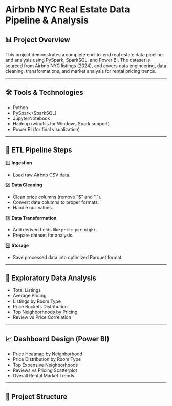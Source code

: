 # Airbnb NYC Real Estate Data Pipeline & Analysis

## 📊 Project Overview

This project demonstrates a complete end-to-end real estate data pipeline and analysis using PySpark, SparkSQL, and Power BI. The dataset is sourced from Airbnb NYC listings (2024), and covers data engineering, data cleaning, transformations, and market analysis for rental pricing trends.

---

## 🛠️ Tools & Technologies

- Python
- PySpark (SparkSQL)
- JupyterNotebook
- Hadoop (winutils for Windows Spark support)
- Power BI (for final visualization)

---

## 🔄 ETL Pipeline Steps

1️⃣ **Ingestion**  
- Load raw Airbnb CSV data.

2️⃣ **Data Cleaning**  
- Clean price columns (remove "$" and ",").
- Convert date columns to proper formats.
- Handle null values.

3️⃣ **Data Transformation**  
- Add derived fields like `price_per_night`.
- Prepare dataset for analysis.

4️⃣ **Storage**  
- Save processed data into optimized Parquet format.

---

## 🔎 Exploratory Data Analysis

- Total Listings
- Average Pricing
- Listings by Room Type
- Price Buckets Distribution
- Top Neighborhoods by Pricing
- Review vs Price Correlation

---

## 📈 Dashboard Design (Power BI)

- Price Heatmap by Neighborhood
- Price Distribution by Room Type
- Top Expensive Neighborhoods
- Reviews vs Pricing Scatterplot
- Overall Rental Market Trends

---

## 📂 Project Structure

